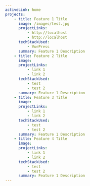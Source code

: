 ```yaml
---
activeLink: home
projects:
    - title: Feature 1 Title
      image: /images/test.jpg
      projectLinks:
          - http://localhost
          - http://localhost
      techStackUsed:
          - VuePress
      summary: Feature 1 Description
    - title: Feature 2 Title
      image:
      projectLinks:
          - link 1
          - link 2
      techStackUsed:
          - test
          - test 2
      summary: Feature 1 Description
    - title: Feature 3 Title
      image:
      projectLinks:
          - link 1
          - link 2
      techStackUsed:
          - test
          - test 2
      summary: Feature 1 Description
    - title: Feature 4 Title
      image:
      projectLinks:
          - link 1
          - link 2
      techStackUsed:
          - test
          - test 2
      summary: Feature 1 Description
---
```


<Home />
